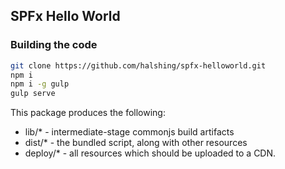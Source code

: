 ## SPFx Hello World

### Building the code

```bash
git clone https://github.com/halshing/spfx-helloworld.git
npm i
npm i -g gulp
gulp serve
```

This package produces the following:

* lib/* - intermediate-stage commonjs build artifacts
* dist/* - the bundled script, along with other resources
* deploy/* - all resources which should be uploaded to a CDN.
